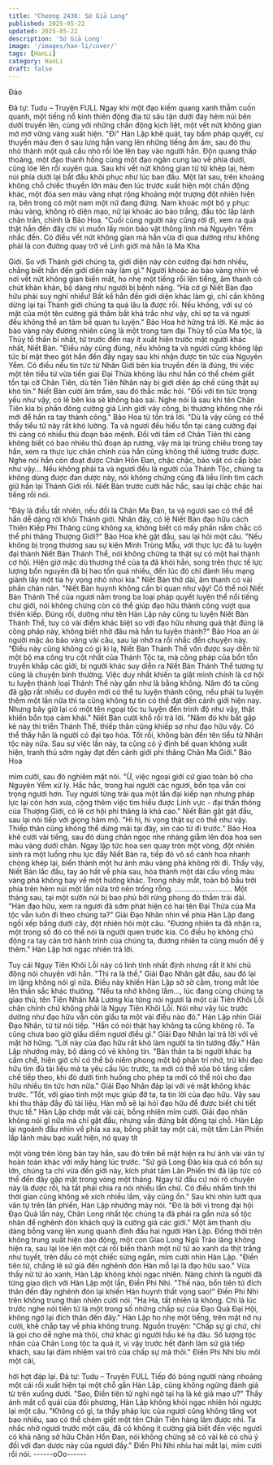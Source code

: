 ```yaml
---
title: "Chương 2436: Sứ Giả Long"
published: 2025-05-22
updated: 2025-05-22
description: 'Sứ Giả Long'
image: '/images/han-li/cover/'
tags: [HanLi]
category: HanLi
draft: false
---
```


Đảo

Đả tự: Tudu – Truyện FULL
Ngay khi một đạo kiếm quang xanh thẫm cuốn quanh, một tiếng
nổ kinh thiên động địa từ sâu tận dưới đáy hẻm núi bên dưới
truyền lên, cùng với những chấn động kịch liệt, một vết nứt không
gian mờ mờ vững vàng xuất hiện.
"Đi"
Hàn Lập khẽ quát, tay bấm pháp quyết, cự thuyền màu đen ở sau
lưng hắn vang lên những tiếng ầm ầm, sau đó thu nhỏ thành một
quả cầu nhỏ rồi lóe lên bay vào người hắn.
Độn quang thấp thoáng, một đạo thanh hồng cùng một đạo ngân
cung lao về phía dưới, cũng lóe lên rồi xuyên qua.
Sau khi vết nứt không gian từ từ khép lại, hẻm núi phía dưới lại
bắt đầu khôi phục như lúc ban đầu.
Một lát sau, trên khoảng không chỗ chiếc thuyền lớn màu đen lúc
trước xuất hiện một chấn động khác, một đóa sen màu vàng nhạt
rộng khoảng một trượng đột nhiên hiện ra, bên trong có một nam
một nữ đang đứng.
Nam khoác một bộ y phục màu vàng, không rõ diện mạo, nữ lại
khoác áo bào trắng, đầu tóc lấp lánh chân trần, chính là Bảo Hoa.
"Cuối cùng người này cũng rời đi, xem ra quả thật hắn đến đây
chỉ vì muốn lấy món bảo vật thông linh mà Nguyên Yểm nhắc
đến. Có điều vết nứt không gian mà hắn vừa đi qua dường như
không phải là con đường quay trở về Linh giới mà hẳn là Ma Kha

Giới. So với Thánh giới chúng ta, giới diện này còn cường đại
hơn nhiều, chẳng biết hắn đến giới diện này làm gì." Người khoác
áo bào vàng nhìn về nơi vết nứt không gian biến mất, ho nhẹ một
tiếng rồi lên tiếng, âm thanh có chút khàn khàn, bộ dáng như
người bị bệnh nặng.
"Hà cớ gì Niết Bàn đạo hữu phải suy nghĩ nhiều! Bất kể hắn đến
giới diện khác làm gì, chỉ cần không dừng lại tại Thánh giới chúng
ta quá lâu là được rồi. Nếu không, với sự có mặt của một tên
cường giả thâm bất khả trắc như vậy, chỉ sợ ta và ngươi đều
không thể an tâm bế quan tu luyện." Bảo Hoa hờ hững trả lời.
Kẻ mặc áo bào vàng này đương nhiên cũng là một trong tam đại
Thủy tổ của Ma tộc, là Thủy tổ thần bí nhất, từ trước đến nay ít
xuất hiện trước mặt người khác nhất, Niết Bàn.
"Điều này cũng đúng, nếu không ta và ngươi cũng không lập tức
bí mật theo gót hắn đến đây ngay sau khi nhận được tin tức của
Nguyên Yểm. Có điều nếu tin tức từ Nhân Giới bên kia truyền đến
là đúng, thì việc một tên tiểu tử vừa tiến giai Đại Thừa không lâu
như hắn có thể chém giết tồn tại cỡ Chân Tiên, dù tên Tiên Nhân
này bị giới diện áp chế cũng thật sự khó tin." Niết Bàn cười âm
trầm, sau đó thắc mắc hỏi.
"Đối với tin tức trọng yếu như vậy, có lẽ bên kia sẽ không báo sai.
Nghe nói là sau khi tên Chân Tiên kia bị phần đông cường giả
Linh giới vây công, bị thương không nhẹ rồi mới để hắn ra tay
thành công." Bảo Hoa từ tốn trả lời.
"Dù là vậy cũng có thể thấy tiểu tử này rất khó lường. Ta và ngươi
đều hiểu tồn tại càng cường đại thì càng có nhiều thủ đoạn bảo
mệnh. Đối với tầm cỡ Chân Tiên thì càng không biết có bao nhiêu
thủ đoạn áp rương, vậy mà lại trúng chiêu trong tay hắn, xem ra
thực lực chân chính của hắn cũng không thể lường trước được.
Nghe nói hắn còn đoạt được Chân Hồn Đan, chậc chậc, bảo vật
có cấp bậc như vậy... Nếu không phải ta và ngươi đều là người
của Thánh Tộc, chúng ta không dùng được đan dược này, nói
không chừng cũng đã liều lĩnh tìm cách giữ hắn lại Thánh Giới rồi.
Niết Bàn trước cười hắc hắc, sau lại chậc chậc hai tiếng rồi nói.

"Đây là điều tất nhiên, nếu đổi là Chân Ma Đan, ta và ngươi sao
có thể để hắn dễ dàng rời khỏi Thánh giới. Nhân đây, có lẽ Niết
Bàn đạo hữu cách Thiên Kiếp Phi Thăng cũng không xa, không
biết có mấy phần nắm chắc có thể phi thăng Thượng Giới?" Bảo
Hoa khẽ gật đầu, sau lại hỏi một câu.
"Nếu không bị trọng thương sau sự kiện Minh Trùng Mẫu, với
thực lực đã tu luyện đại thành Niết Bàn Thánh Thể, nói không
chừng ta thật sự có một hai thành cơ hội. Hiện giờ mặc dù
thương thế của ta đã khỏi hẳn, song trên thực tế lực lượng bổn
nguyên đã bị hao tổn quá nhiều, đến lúc đó chỉ đành liều mạng
giành lấy một tia hy vọng nhỏ nhoi kia." Niết Bàn thở dài, âm
thanh có vài phần chán nản.
"Niết Bàn huynh không cần bi quan như vậy! Có thể nói Niết Bàn
Thánh Thể của ngươi nằm trong ba loại pháp quyết luyện thể nổi
tiếng chư giới, nói không chừng còn có thể giúp đạo hữu thành
công vượt qua thiên kiếp. Đúng rồi, dường như tên Hàn Lập này
cũng tu luyện Niết Bàn Thánh Thể, tuy có vài điểm khác biệt so
với đạo hữu nhưng quả thật đúng là công pháp này, không biết
nhờ đâu mà hắn tu luyện thành?" Bảo Hoa an ủi người mặc áo
bào vàng vài câu, sau lại nhớ ra rồi nhắc đến chuyện này.
"Điều này cũng không có gì kì lạ, Niết Bàn Thánh Thể vốn được
suy diễn từ một bộ ma công trụ cột nhất của Thánh Tộc ta, mà
công pháp của bổn tổn truyền khắp các giới, bị người khác suy
diễn ra Niết Bàn Thánh Thể tương tự cũng là chuyện bình
thường. Việc duy nhất khiến ta giật mình chính là cơ hội tu luyện
thành loại Thánh Thể này gần như là bằng không. Năm đó ta
cũng đã gặp rất nhiều cơ duyên mới có thể tu luyện thành công,
nếu phải tu luyện thêm một lần nữa thì ta cũng không tự tin có thể
đạt đến cảnh giới hiện nay. Nhưng bây giờ lại có một tên ngoại
tộc tu luyện đến trình độ như vậy, thật khiến bổn tọa cảm khái."
Niết Bàn cười khổ rồi trả lời.
"Năm đó khi bắt gặp kẻ này thi triển Thánh Thể, thiếp thân cũng
khiếp sợ như đạo hữu vậy. Có thể thấy hắn là người có đại tạo
hóa. Tốt rồi, không bàn đến tên tiểu tử Nhân tộc này nữa. Sau sự
việc lần này, ta cũng có ý định bế quan không xuất hiện, tranh thủ
sớm ngày đạt đến cảnh giới phi thăng Chân Ma Giới." Bảo Hoa

mỉm cười, sau đó nghiêm mặt nói.
"Ừ, việc ngoại giới cứ giao toàn bộ cho Nguyên Yểm xử lý. Hắc
hắc, trong hai người các ngươi, bổn tọa vẫn coi trọng ngươi hơn.
Tuy ngươi từng trải qua một lần đại kiếp nạn nhưng pháp lực lại
còn hơn xưa, cộng thêm việc tìm hiểu được Linh vực - đại thần
thông của Thượng Giới, có lẽ cơ hội phi thăng là khá cao." Niết
Bàn gật gật đầu, sau lại nói tiếp với giọng hâm mộ.
"Hì hì, hi vọng thật sự có thể như vậy. Thiếp thân cũng không thể
dừng mãi tại đây, xin cáo từ đi trước." Bảo Hoa khẽ cười vài
tiếng, sau đó dùng chân ngọc nhẹ nhàng giẫm lên đóa hoa sen
màu vàng dưới chân.
Ngay lập tức hoa sen quay tròn một vòng, đột nhiên sinh ra một
luồng nhu lực đẩy Niết Bàn ra, tiếp đó vô số cánh hoa nhanh
chóng khép lại, biến thành một hư ảnh màu vàng phá không rời
đi.
Thấy vậy, Niết Bàn lắc đầu, tay áo hất về phía sau, hóa thành một
dải cầu vồng màu vàng phá không bay về một hướng khác.
Trong nháy mắt, toàn bộ bầu trời phía trên hẻm núi một lần nữa
trở nên trống rỗng.
............................
Một tháng sau, tại một sườn núi bị bao phủ bởi rừng phong đỏ
thẫm trải dài.
"Hàn đạo hữu, xem ra ngươi đã sớm phát hiện có hai tên Đại
Thừa của Ma tộc vẫn luôn đi theo chúng ta?" Giải Đạo Nhân nhìn
về phía Hàn Lập đang ngồi xếp bằng dưới cây, đột nhiên hỏi một
câu.
"Đương nhiên ta đã nhận ra, một trong số đó có thể nói là người
quen trước kia. Có điều họ không chủ động ra tay cản trở hành
trình của chúng ta, đương nhiên ta cũng muốn để ý thêm." Hàn
Lập hơi ngạc nhiên trả lời.

Tuy cái Ngụy Tiên Khôi Lỗi này có linh tính nhất định nhưng rất ít
khi chủ động nói chuyện với hắn.
"Thì ra là thế." Giải Đạo Nhân gật đầu, sau đó lại im lặng không
nói gì nữa.
Điều này khiến Hàn Lập sờ sờ cằm, trong mắt lóe lên thần sắc
khác thường.
"Nếu ta nhớ không lầm..., lúc đang cùng chúng ta giao thủ, tên
Tiên Nhân Mã Lương kia từng nói ngươi là một cái Tiên Khôi Lỗi
chân chính chứ không phải là Ngụy Tiên Khôi Lỗi. Nói như vậy lúc
trước dường như đạo hữu vẫn còn giấu ta một vài điều nào đó."
Hàn Lập nhìn Giải Đạo Nhân, từ từ nói tiếp.
"Hắn có nói thật hay không ta cũng không rõ. Ta cũng chưa bao
giờ giấu diếm ngươi điều gì." Giải Đạo Nhân lại trả lời với vẻ mặt
hờ hững.
"Lời này của đạo hữu rất khó làm người ta tin tưởng đấy." Hàn
Lập nhướng mày, bộ dáng có vẻ không tin.
"Bản thân ta bị người khác hạ cấm chế, hiện giờ chỉ có thể bỏ
niêm phong một bộ phận trí nhớ, trừ khi đạo hữu tìm đủ tài liệu
mà ta yêu cầu lúc trước, ta mới có thể xóa bỏ tầng cấm chế tiếp
theo, khi đó dưới tình huống cho phép ta mới có thể nói cho đạo
hữu nhiều tin tức hơn nữa." Giải Đạo Nhân đáp lại với vẻ mặt
không khác trước.
"Tốt, với giao tình một mực giúp đỡ ta, ta tin lời của đạo hữu. Vậy
sau khi thu thập đầy đủ tài liệu, Hàn mỗ sẽ lại hỏi đạo hữu để
được biết chi tiết thực tế." Hàn Lập chớp mắt vài cái, bỗng nhiên
mỉm cười.
Giải đạo nhân không nói gì nữa mà chỉ gật đầu, nhưng vẫn đứng
bất động tại chỗ.
Hàn Lập lại ngoảnh đầu nhìn về phía xa xa, bỗng phất tay một
cái, một tấm Lân Phiến lấp lánh màu bạc xuất hiện, nó quay tít

một vòng trên lòng bàn tay hắn, sau đó trên bề mặt hiện ra hư
ảnh vài văn tự hoàn toàn khác với mấy hàng lúc trước.
"Sứ giả Long Đảo kia quả có bổn sự lớn, chúng ta chỉ vừa đến
giới này, kích phát tấm Lân Phiến thì đã lập tức có thể đến đây
gặp mặt trong vòng một tháng. Ngay từ đầu cứ nói rõ chuyện này
là được rồi, hà tất phải chia ra nói nhiều lần chứ. Có điều nhẩm
tính thì thời gian cũng không xê xích nhiều lắm, vậy cũng ổn." Sau
khi nhìn lướt qua văn tự trên lân phiến, Hàn Lập nhướng mày nói.
"Đó là bởi vì trong đại hội Đạo Quả lần này, Chân Long nhất tộc
chúng ta đã phái ra gần nửa số tộc nhân để nghênh đón khách
quý là cường giả các giới." Một âm thanh dịu dàng bỗng vang lên
xung quanh đỉnh đầu hai người Hàn Lập.
Đồng thời trên không trung xuất hiện dao động, một con Giao
Long Ngũ Trảo lăng không hiện ra, sau lại lóe lên một cái rồi biến
thành một nữ tử áo xanh da thịt trắng như tuyết, trên đầu có một
chiếc sừng ngắn, mỉm cười nhìn Hàn Lập.
"Điền tiên tử, chẳng lẽ sứ giả đến nghênh đón Hàn mỗ lại là đạo
hữu sao." Vừa thấy nữ tử áo xanh, Hàn Lập không khỏi ngạc
nhiên.
Nàng chính là người đã từng giao dịch với Hàn Lập một lần, Điền
Phi Nhi.
"Thế nào, bổn tiên tử đích thân đến đây nghênh đón lại khiến Hàn
huynh thất vọng sao!" Điền Phi Nhi trên không trung thản nhiên
cười nói.
"Ha Ha, tất nhiên là không. Chỉ là lúc trước nghe nói tiên tử là một
trong số những chấp sự của Đạo Quả Đại Hội, không ngờ lại đích
thân đến đây." Hàn Lập ho nhẹ một tiếng, trên mặt nở nụ cười,
khẽ chắp tay về phía không trung. Nguồn truyện:
"Chấp sự gì chứ, chỉ là gọi cho dễ nghe mà thôi, chứ khác gì
người hầu kẻ hạ đâu. Số lượng tộc nhân của Chân Long tộc ta
quá ít, vì vậy trước hết đành làm sứ giả tiếp khách, sau lại đảm
nhiệm vai trò của chấp sự mà thôi." Điền Phi Nhi bĩu môi một cái,

hời hợt đáp lại. Đả tự: Tudu – Truyện FULL
Tiếp đó bóng người nàng nhoáng một cái rồi xuất hiện tại một chỗ
gần Hàn Lập, cũng không ngừng đánh giá từ trên xuống dưới.
"Sao, Điền tiên tử nghi ngờ tại hạ là kẻ giả mạo ư?" Thấy ánh mắt
cổ quái của đối phương, Hàn Lập không khỏi ngạc nhiên hỏi
ngược lại một câu.
"Không có gì, ta thấy pháp lực của ngươi cũng không tăng vọt
bao nhiêu, sao có thể chém giết một tên Chân Tiên hàng lâm
được nhỉ. Ta nhắc nhở ngươi trước một câu, đã có không ít
cường giả biết đến việc ngươi có khả năng sở hữu Chân Hồn
Đan, nói không chừng sẽ có vài kẻ có chủ ý đối với đan dược này
của ngươi đấy." Điền Phi Nhi nhíu hai mắt lại, mỉm cười rồi nói.
------oOo------
